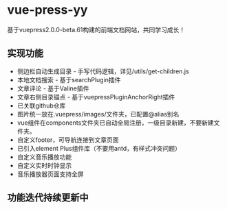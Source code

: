 # vue-press-yy
基于vuepress2.0.0-beta.61构建的前端文档网站，共同学习成长！

## 实现功能
- 侧边栏自动生成目录 - 手写代码逻辑，详见/utils/get-children.js
- 本地文档搜索 - 基于searchPlugin插件
- 文章评论 - 基于Valine插件
- 文章右侧目录锚点 - 基于vuepressPluginAnchorRight插件
- 已关联github仓库
- 图片统一放在.vuepress/images/文件夹，已配置@alias别名
- vue组件在components文件夹已自动全局注册，一级目录新建，不要新建文件夹。
- 自定义footer，可导航连接到文章页面
- 已引入element Plus组件库（不要用antd，有样式冲突问题）
- 自定义音乐播放功能
- 自定义实时时钟显示
- 音乐播放器页面支持全屏

## 功能迭代持续更新中